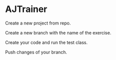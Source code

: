 # AJTrainer

Create a new project from repo.

Create a new branch with the name of the exercise.

Create your code and run the test class.

Push changes of your branch.

